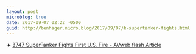```yaml
---
layout: post
microblog: true
date: 2017-09-07 02:22 -0500
guid: http://benhager.micro.blog/2017/09/07/b-supertanker-fights.html
---
```

✈️ [B747 SuperTanker Fights First U.S. Fire - AVweb flash Article](https://www.avweb.com/avwebflash/news/B747-SuperTanker-Fights-First-US-Fire-229594-1.html)
